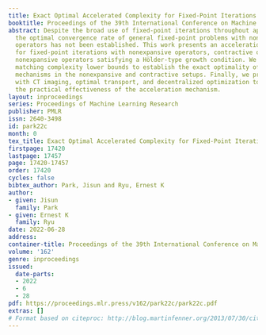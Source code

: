 ```yaml
---
title: Exact Optimal Accelerated Complexity for Fixed-Point Iterations
booktitle: Proceedings of the 39th International Conference on Machine Learning
abstract: Despite the broad use of fixed-point iterations throughout applied mathematics,
  the optimal convergence rate of general fixed-point problems with nonexpansive nonlinear
  operators has not been established. This work presents an acceleration mechanism
  for fixed-point iterations with nonexpansive operators, contractive operators, and
  nonexpansive operators satisfying a Hölder-type growth condition. We then provide
  matching complexity lower bounds to establish the exact optimality of the acceleration
  mechanisms in the nonexpansive and contractive setups. Finally, we provide experiments
  with CT imaging, optimal transport, and decentralized optimization to demonstrate
  the practical effectiveness of the acceleration mechanism.
layout: inproceedings
series: Proceedings of Machine Learning Research
publisher: PMLR
issn: 2640-3498
id: park22c
month: 0
tex_title: Exact Optimal Accelerated Complexity for Fixed-Point Iterations
firstpage: 17420
lastpage: 17457
page: 17420-17457
order: 17420
cycles: false
bibtex_author: Park, Jisun and Ryu, Ernest K
author:
- given: Jisun
  family: Park
- given: Ernest K
  family: Ryu
date: 2022-06-28
address:
container-title: Proceedings of the 39th International Conference on Machine Learning
volume: '162'
genre: inproceedings
issued:
  date-parts:
  - 2022
  - 6
  - 28
pdf: https://proceedings.mlr.press/v162/park22c/park22c.pdf
extras: []
# Format based on citeproc: http://blog.martinfenner.org/2013/07/30/citeproc-yaml-for-bibliographies/
---
```

